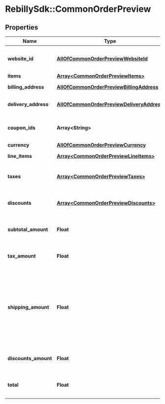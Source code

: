 # RebillySdk::CommonOrderPreview

## Properties
Name | Type | Description | Notes
------------ | ------------- | ------------- | -------------
**website_id** | [**AllOfCommonOrderPreviewWebsiteId**](AllOfCommonOrderPreviewWebsiteId.md) | The website identifier string. | 
**items** | [**Array&lt;CommonOrderPreviewItems&gt;**](CommonOrderPreviewItems.md) |  | 
**billing_address** | [**AllOfCommonOrderPreviewBillingAddress**](AllOfCommonOrderPreviewBillingAddress.md) | The billing address. | [optional] 
**delivery_address** | [**AllOfCommonOrderPreviewDeliveryAddress**](AllOfCommonOrderPreviewDeliveryAddress.md) | The delivery address. | [optional] 
**coupon_ids** | **Array&lt;String&gt;** | The list of coupons applied to the order. | [optional] 
**currency** | [**AllOfCommonOrderPreviewCurrency**](AllOfCommonOrderPreviewCurrency.md) |  | [optional] 
**line_items** | [**Array&lt;CommonOrderPreviewLineItems&gt;**](CommonOrderPreviewLineItems.md) | Purchase items array. | [optional] 
**taxes** | [**Array&lt;CommonOrderPreviewTaxes&gt;**](CommonOrderPreviewTaxes.md) | Taxes applied to this purchase. | [optional] 
**discounts** | [**Array&lt;CommonOrderPreviewDiscounts&gt;**](CommonOrderPreviewDiscounts.md) | Discounts applied to this purchase. | [optional] 
**subtotal_amount** | **Float** | The purchase&#x27;s subtotal amount. | [optional] 
**tax_amount** | **Float** | The purchase&#x27;s taxes amount. | [optional] 
**shipping_amount** | **Float** | The purchase&#x27;s shipping amount. This property **will likely change** to support multiple shipping methods. | [optional] 
**discounts_amount** | **Float** | The purchase&#x27;s discounts amount. | [optional] 
**total** | **Float** | The purchase&#x27;s total amount. | [optional] 

